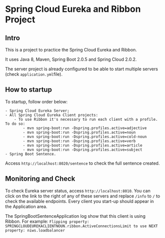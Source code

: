 # Spring Cloud Eureka and Ribbon Project

## Intro

This is a project to practice the Spring Cloud Eureka and Ribbon.

It uses Java 8, Maven, Spring Boot 2.0.5 and Spring Cloud 2.0.2.

The server project is already configured to be able to start multiple servers (check `application.yml`file).


## How to startup

To startup, follow order below:

    - Spring Cloud Eureka Server;
    - All Spring Cloud Eureka Client projects:
        - To use Ribbon it's necessary to run each client with a profile. To do so:
            - mvn spring-boot:run -Dspring.profiles.active=adjective
            - mvn spring-boot:run -Dspring.profiles.active=noun
            - mvn spring-boot:run -Dspring.profiles.active=cold-noun
            - mvn spring-boot:run -Dspring.profiles.active=verb
            - mvn spring-boot:run -Dspring.profiles.active=article
            - mvn spring-boot:run -Dspring.profiles.active=subject  
    - Spring Boot Sentence.

Access `http://localhost:8020/sentence` to check the full sentence created.

## Monitoring and Check

To check Eureka server status, access `http://localhost:8010`. You can click on the link to the right of any of these servers and replace `/info` to `/` to check the available endpoints.
Every client you start-up should appear in the Application area. 

The SpringBootSentenceApplication log show that this client is using Ribbon. For example: `Flipping property: SPRINGCLOUDEUREKACLIENTNOUN.ribbon.ActiveConnectionsLimit to use NEXT property: niws.loadbalancer`